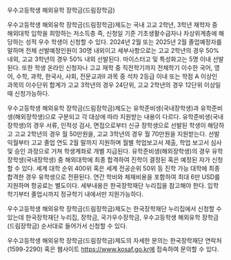 우수고등학생 해외유학 장학금(드림장학금)

우수고등학생 해외유학 장학금(드림장학금)제도는 국내 고교 2학년, 3학년 재학자 중 해외대학 입학을 희망하는 저소득층 즉, 신청일 기준 기초생활수급자나 차상위계층에 해당하는 성적 우수 학생이 신청할 수 있다. 2024년 2월 또는 2025년 2월 졸업예정자를 말하며 전체 선발예정인원이 30명 내외이고 세부사항으로는 고교 2학년의 경우 50% 내외, 고교 3학년의 경우 50% 내외 선발된다. 마이스터고 및 특성화고는 5명 이내 선발된다. 또한 학생 온라인 신청자나 고교 재학 중 직전학기까지 전체학기 이수한 국어, 영어, 수학, 과학, 한국사, 사회, 전문교과Ⅱ 과목 중 석차 2등급 이내 또는 학점 A 이상인 과목의 이수단위 합계가 고교 3학년의 경우 24단위, 고교 2학년의 경우 12단위 이상일 때 신청가능하다.

우수고등학생 해외유학 장학금(드림장학금)제도는 유학준비생(국내장학생)과 유학준비생(해외장학생)으로 구분되고 각 대상에 따라 지원받는 내용이 다르다. 유학준비생(국내장학생)의 경우 서류, 인적성 검사, 면접으로부터 신규 장학생으로 선발된 학생이 해당하고 고교 2학년의 경우 월 50만원을, 고교 3학년의 경우 월 70만원을 지원받는다. 선발 익월부터 고교 졸업 연도 2월 말까지 지원하며 월별 학업보고서 제출, 학업 보고서 심사 및 승인 과정으로 거쳐 학생계좌로 개별 지급된다. 유학준비생(해외장학생)의 경우 유학장학생(국내장학생) 중 해외대학에 최종 합격하여 진학이 결정된 혹은 예정된 자가 신청할 수 있다. 세계 대학 순위 400위 혹은 세계 전공순위 50위 등 진학 가능 대학에 최종 합격한 경우 유학생으로 전환된다. 연간 학비와 체재비용을 포함하여 최대 6만 USD를 지원하며 항공료는 별도이다. 세부내용은 한국장학재단 누리집을 참고해야 한다. 입학 학기부터 졸업시까지 정규학기 내에서만 지원가능하다.

우수고등학생 해외유학 장학금(드림장학금)제도는 한국장학재단 누리집에서 신청할 수 있는데 한국장학재단 누리집, 장학금, 국가우수장학금, 우수고등학생 해외유학 장학금(드림장학금) 순서대로 들어가서 신청할 수 있다.

우수고등학생 해외유학 장학금(드림장학금)제도의 자세한 문의는 한국장학재단 연락처 (1599-2290) 혹은 웹사이트 https://www.kosaf.go.kr에 접속하여 문의할 수 있다.
